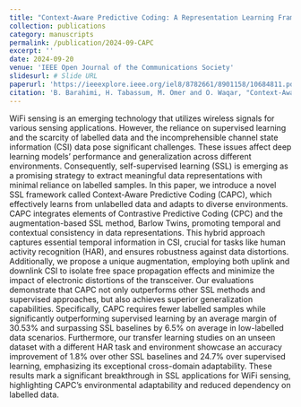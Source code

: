 ```yaml
---
title: "Context-Aware Predictive Coding: A Representation Learning Framework for WiFi Sensing"
collection: publications
category: manuscripts
permalink: /publication/2024-09-CAPC
excerpt: ''
date: 2024-09-20
venue: 'IEEE Open Journal of the Communications Society'
slidesurl: # Slide URL
paperurl: 'https://ieeexplore.ieee.org/iel8/8782661/8901158/10684811.pdf'
citation: 'B. Barahimi, H. Tabassum, M. Omer and O. Waqar, "Context-Aware Predictive Coding: A Representation Learning Framework for WiFi Sensing," in IEEE Open Journal of the Communications Society, vol. 5, pp. 6119-6134, 2024, doi: 10.1109/OJCOMS.2024.3465216.'
---
```


WiFi sensing is an emerging technology that utilizes wireless signals for various sensing applications. However, the reliance on supervised learning and the scarcity of labelled data and the incomprehensible channel state information (CSI) data pose significant challenges. These issues affect deep learning models’ performance and generalization across different environments. Consequently, self-supervised learning (SSL) is emerging as a promising strategy to extract meaningful data representations with minimal reliance on labelled samples. In this paper, we introduce a novel SSL framework called Context-Aware Predictive Coding (CAPC), which effectively learns from unlabelled data and adapts to diverse environments. CAPC integrates elements of Contrastive Predictive Coding (CPC) and the augmentation-based SSL method, Barlow Twins, promoting temporal and contextual consistency in data representations. This hybrid approach captures essential temporal information in CSI, crucial for tasks like human activity recognition (HAR), and ensures robustness against data distortions. Additionally, we propose a unique augmentation, employing both uplink and downlink CSI to isolate free space propagation effects and minimize the impact of electronic distortions of the transceiver. Our evaluations demonstrate that CAPC not only outperforms other SSL methods and supervised approaches, but also achieves superior generalization capabilities. Specifically, CAPC requires fewer labelled samples while significantly outperforming supervised learning by an average margin of 30.53% and surpassing SSL baselines by 6.5% on average in low-labelled data scenarios. Furthermore, our transfer learning studies on an unseen dataset with a different HAR task and environment showcase an accuracy improvement of 1.8% over other SSL baselines and 24.7% over supervised learning, emphasizing its exceptional cross-domain adaptability. These results mark a significant breakthrough in SSL applications for WiFi sensing, highlighting CAPC’s environmental adaptability and reduced dependency on labelled data.